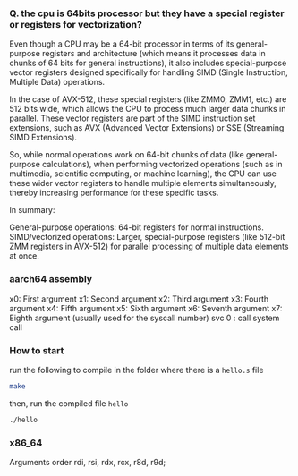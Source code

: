 ### Q. the cpu is 64bits processor but they have a special register or registers for vectorization?

Even though a CPU may be a 64-bit processor in terms of its general-purpose registers and architecture (which means it processes data in chunks of 64 bits for general instructions), it also includes special-purpose vector registers designed specifically for handling SIMD (Single Instruction, Multiple Data) operations.

In the case of AVX-512, these special registers (like ZMM0, ZMM1, etc.) are 512 bits wide, which allows the CPU to process much larger data chunks in parallel. These vector registers are part of the SIMD instruction set extensions, such as AVX (Advanced Vector Extensions) or SSE (Streaming SIMD Extensions).

So, while normal operations work on 64-bit chunks of data (like general-purpose calculations), when performing vectorized operations (such as in multimedia, scientific computing, or machine learning), the CPU can use these wider vector registers to handle multiple elements simultaneously, thereby increasing performance for these specific tasks.

In summary:

General-purpose operations: 64-bit registers for normal instructions.
SIMD/vectorized operations: Larger, special-purpose registers (like 512-bit ZMM registers in AVX-512) for parallel processing of multiple data elements at once.


### aarch64 assembly

x0: First argument
x1: Second argument
x2: Third argument
x3: Fourth argument
x4: Fifth argument
x5: Sixth argument
x6: Seventh argument
x7: Eighth argument (usually used for the syscall number)
svc 0 : call system call

### How to start
run the following to compile in the folder where there is a `hello.s` file

```bash
make
```

then, run the compiled file `hello`
```bash
./hello
```

### x86_64
Arguments order
rdi, rsi, rdx, rcx, r8d, r9d;

